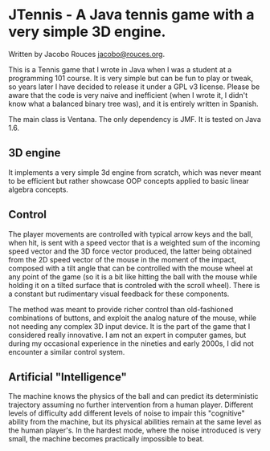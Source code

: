 JTennis - A Java tennis game with a very simple 3D engine.
=========================================================================

Written by Jacobo Rouces <jacobo@rouces.org>.

This is a Tennis game that I wrote in Java when I was a student at a programming 101 course. It is very simple but can be fun to play or tweak, so years later I have decided to release it under a GPL v3 license. Please be aware that the code is very naive and inefficient (when I wrote it, I didn't know what a balanced binary tree was), and it is entirely written in Spanish. 

The main class is Ventana. The only dependency is JMF. It is tested on Java 1.6.

3D engine
---------

It implements a very simple 3d engine from scratch, which was never meant to be efficient but rather showcase OOP concepts applied to basic linear algebra concepts. 

Control
-------

The player movements are controlled with typical arrow keys and the ball, when hit, is sent with a speed vector that is a weighted sum of the incoming speed vector and the 3D force vector produced, the latter being obtained from the 2D speed vector of the mouse in the moment of the impact, composed with a tilt angle that can be controlled with the mouse wheel at any point of the game (so it is a bit like hitting the ball with the mouse while holding it on a tilted surface that is controled with the scroll wheel). There is a constant but rudimentary visual feedback for these components. 

The method was meant to provide richer control than old-fashioned combinations of buttons, and exploit the analog nature of the mouse, while not needing any complex 3D input device. It is the part of the game that I considered really innovative. I am not an expert in computer games, but during my occasional experience in the nineties and early 2000s, I did not encounter a similar control system.

Artificial "Intelligence"
------------------------

The machine knows the physics of the ball and can predict its deterministic trajectory assuming no further intervention from a human player. Different levels of difficulty add different levels of noise to impair this "cognitive" ability from the machine, but its physical abilities remain at the same level as the human player's. In the hardest mode, where the noise introduced is very small, the machine becomes practically impossible to beat.
